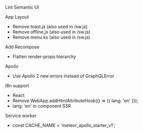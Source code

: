 Lint
Semantic UI

App Layout
  - Remove toast.js (also used in /sw.js)
  - Remove offline.js (also used in /sw.js)
  - Remove menu.ks (also used in /sw.js)

Add Recompose
  - Flatten render-props hierarchy

Apollo
  - Use Apollo 2 new errors instead of GraphQLError

I8n support
  - React
  - Remove WebApp.addHtmlAttributeHook(() => ({ lang: 'en' }));
  - lang: 'en' in <SEO> component
SSR

Service worker
  - const CACHE_NAME = 'meteor_apollo_starter_v1';